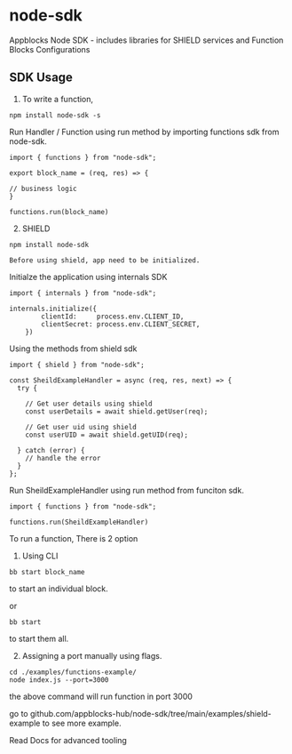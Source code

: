 # node-sdk

Appblocks Node SDK - includes libraries for SHIELD services and Function Blocks Configurations

## SDK Usage

1. To write a function,

```
npm install node-sdk -s
```

Run Handler / Function using run method by importing functions sdk from node-sdk.

```
import { functions } from "node-sdk";

export block_name = (req, res) => {

// business logic
}

functions.run(block_name)
```

2. SHIELD

```
npm install node-sdk
```

`Before using shield, app need to be initialized.`

Initialze the application using internals SDK

```
import { internals } from "node-sdk";

internals.initialize({
		clientId:     process.env.CLIENT_ID,
		clientSecret: process.env.CLIENT_SECRET,
	})
```

Using the methods from shield sdk

```
import { shield } from "node-sdk";

const SheildExampleHandler = async (req, res, next) => {
  try {
  
    // Get user details using shield
    const userDetails = await shield.getUser(req);

    // Get user uid using shield
    const userUID = await shield.getUID(req);

  } catch (error) {
    // handle the error
  }
};
```

Run SheildExampleHandler using run method from funciton sdk.

```
import { functions } from "node-sdk";

functions.run(SheildExampleHandler)
```

To run a function, There is 2 option

1. Using CLI

```
bb start block_name
```
to start an individual block.

or

```
bb start
```

to start them all.


2. Assigning a port manually using flags.

```
cd ./examples/functions-example/
node index.js --port=3000 
```

the above command will run function in port 3000

go to github.com/appblocks-hub/node-sdk/tree/main/examples/shield-example to see more example.

Read Docs for advanced tooling
